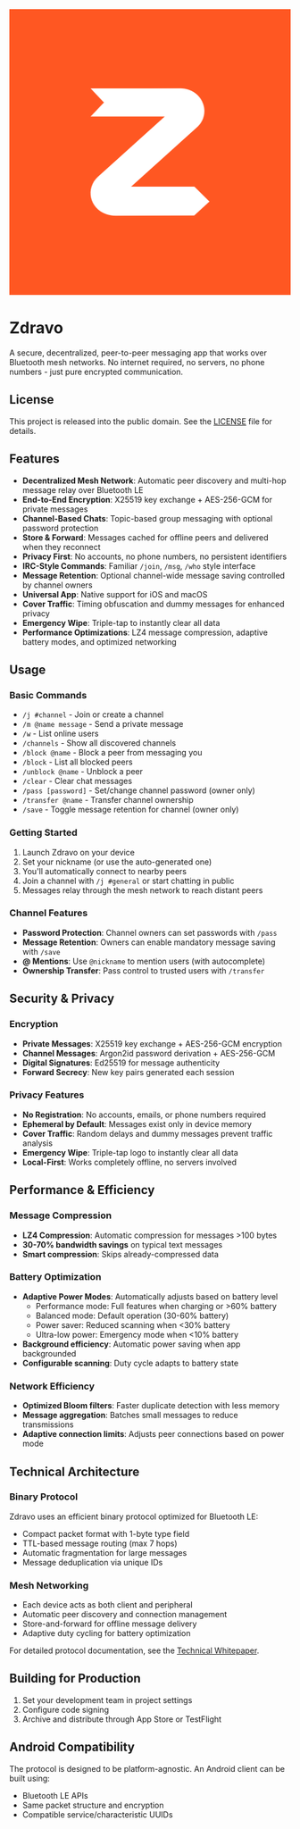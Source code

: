 
<div align="center">
  <img src="landing-page/zdravo-icon.png" alt="Zdravo" width="512" height="512">
</div>

# Zdravo

A secure, decentralized, peer-to-peer messaging app that works over Bluetooth mesh networks. No internet required, no servers, no phone numbers - just pure encrypted communication.

## License

This project is released into the public domain. See the [LICENSE](LICENSE) file for details.

## Features

- **Decentralized Mesh Network**: Automatic peer discovery and multi-hop message relay over Bluetooth LE
- **End-to-End Encryption**: X25519 key exchange + AES-256-GCM for private messages
- **Channel-Based Chats**: Topic-based group messaging with optional password protection
- **Store & Forward**: Messages cached for offline peers and delivered when they reconnect
- **Privacy First**: No accounts, no phone numbers, no persistent identifiers
- **IRC-Style Commands**: Familiar `/join`, `/msg`, `/who` style interface
- **Message Retention**: Optional channel-wide message saving controlled by channel owners
- **Universal App**: Native support for iOS and macOS
- **Cover Traffic**: Timing obfuscation and dummy messages for enhanced privacy
- **Emergency Wipe**: Triple-tap to instantly clear all data
- **Performance Optimizations**: LZ4 message compression, adaptive battery modes, and optimized networking


## Usage

### Basic Commands

- `/j #channel` - Join or create a channel
- `/m @name message` - Send a private message
- `/w` - List online users
- `/channels` - Show all discovered channels
- `/block @name` - Block a peer from messaging you
- `/block` - List all blocked peers
- `/unblock @name` - Unblock a peer
- `/clear` - Clear chat messages
- `/pass [password]` - Set/change channel password (owner only)
- `/transfer @name` - Transfer channel ownership
- `/save` - Toggle message retention for channel (owner only)

### Getting Started

1. Launch Zdravo on your device
2. Set your nickname (or use the auto-generated one)
3. You'll automatically connect to nearby peers
4. Join a channel with `/j #general` or start chatting in public
5. Messages relay through the mesh network to reach distant peers

### Channel Features

- **Password Protection**: Channel owners can set passwords with `/pass`
- **Message Retention**: Owners can enable mandatory message saving with `/save`
- **@ Mentions**: Use `@nickname` to mention users (with autocomplete)
- **Ownership Transfer**: Pass control to trusted users with `/transfer`

## Security & Privacy

### Encryption
- **Private Messages**: X25519 key exchange + AES-256-GCM encryption
- **Channel Messages**: Argon2id password derivation + AES-256-GCM
- **Digital Signatures**: Ed25519 for message authenticity
- **Forward Secrecy**: New key pairs generated each session

### Privacy Features
- **No Registration**: No accounts, emails, or phone numbers required
- **Ephemeral by Default**: Messages exist only in device memory
- **Cover Traffic**: Random delays and dummy messages prevent traffic analysis
- **Emergency Wipe**: Triple-tap logo to instantly clear all data
- **Local-First**: Works completely offline, no servers involved

## Performance & Efficiency

### Message Compression
- **LZ4 Compression**: Automatic compression for messages >100 bytes
- **30-70% bandwidth savings** on typical text messages
- **Smart compression**: Skips already-compressed data

### Battery Optimization
- **Adaptive Power Modes**: Automatically adjusts based on battery level
  - Performance mode: Full features when charging or >60% battery
  - Balanced mode: Default operation (30-60% battery)
  - Power saver: Reduced scanning when <30% battery
  - Ultra-low power: Emergency mode when <10% battery
- **Background efficiency**: Automatic power saving when app backgrounded
- **Configurable scanning**: Duty cycle adapts to battery state

### Network Efficiency
- **Optimized Bloom filters**: Faster duplicate detection with less memory
- **Message aggregation**: Batches small messages to reduce transmissions
- **Adaptive connection limits**: Adjusts peer connections based on power mode

## Technical Architecture

### Binary Protocol
Zdravo uses an efficient binary protocol optimized for Bluetooth LE:
- Compact packet format with 1-byte type field
- TTL-based message routing (max 7 hops)
- Automatic fragmentation for large messages
- Message deduplication via unique IDs

### Mesh Networking
- Each device acts as both client and peripheral
- Automatic peer discovery and connection management
- Store-and-forward for offline message delivery
- Adaptive duty cycling for battery optimization

For detailed protocol documentation, see the [Technical Whitepaper](WHITEPAPER.md).

## Building for Production

1. Set your development team in project settings
2. Configure code signing
3. Archive and distribute through App Store or TestFlight

## Android Compatibility

The protocol is designed to be platform-agnostic. An Android client can be built using:
- Bluetooth LE APIs
- Same packet structure and encryption
- Compatible service/characteristic UUIDs
